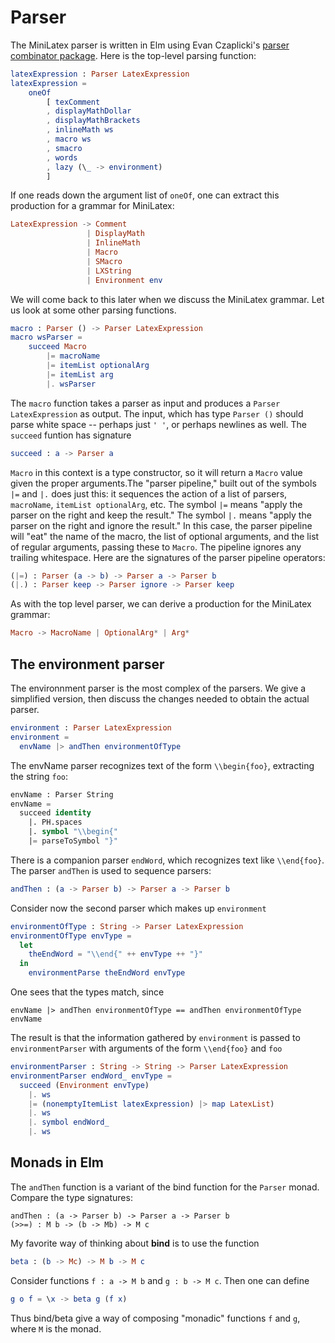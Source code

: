 # Parser

The MiniLatex parser is written in Elm using
Evan Czaplicki's [parser combinator package](https://package.elm-lang.org/packages/elm/parser/latest/).
Here is the top-level parsing function:

```elm
latexExpression : Parser LatexExpression
latexExpression =
    oneOf
        [ texComment
        , displayMathDollar
        , displayMathBrackets
        , inlineMath ws
        , macro ws
        , smacro
        , words
        , lazy (\_ -> environment)
        ]
```

If one reads down the argument list of `oneOf`, one can extract this production
for a grammar for MiniLatex:

```elm
LatexExpression -> Comment
                 | DisplayMath
                 | InlineMath
                 | Macro
                 | SMacro
                 | LXString
                 | Environment env
```

We will come back to this later when we discuss the MiniLatex grammar.
Let us look at some other parsing functions.

```elm
macro : Parser () -> Parser LatexExpression
macro wsParser =
    succeed Macro
        |= macroName
        |= itemList optionalArg
        |= itemList arg
        |. wsParser
```

The `macro` function takes a parser as input
and produces a `Parser LatexExpression` as output.
The input, which has type `Parser ()` should parse
white space -- perhaps just `' '`, or perhaps
newlines as well. The `succeed` funtion has
signature

```elm
succeed : a -> Parser a
```

`Macro` in this context is a type constructor,
so it will return a `Macro` value given the
proper arguments.The "parser pipeline,"
built out of the symbols
`|=` and `|.` does just this: it sequences
the action of a list of parsers, `macroName`,
`itemList optionalArg`, etc. The symbol
`|=` means "apply the parser on the right and keep the result."
The symbol `|.` means "apply the parser on the right and ignore the result."
In this case, the parser pipeline will "eat" the name of the macro,
the list of optional arguments, and the list of regular arguments,
passing these to `Macro`. The pipeline ignores
any trailing whitespace. Here are the signatures of the parser pipeline
operators:

```elm
(|=) : Parser (a -> b) -> Parser a -> Parser b
(|.) : Parser keep -> Parser ignore -> Parser keep
```

As with the top level parser, we can derive a production for the
MiniLatex grammar:

```elm
Macro -> MacroName | OptionalArg* | Arg*
```

## The environment parser

The environnment parser is the most complex of the parsers.
We give a simplified version, then discuss the changes
needed to obtain the actual parser.

```elm
environment : Parser LatexExpression
environment =
  envName |> andThen environmentOfType
```

The envName parser recognizes text of the form `\\begin{foo}`, extracting
the string `foo`:

```el
envName : Parser String
envName =
  succeed identity
    |. PH.spaces
    |. symbol "\\begin{"
    |= parseToSymbol "}"
```

There is a companion parser `endWord`, which recognizes text like
`\\end{foo}`. The parser `andThen` is used to sequence parsers:

```elm
andThen : (a -> Parser b) -> Parser a -> Parser b
```

Consider now the second parser which makes up `environment`

```elm
environmentOfType : String -> Parser LatexExpression
environmentOfType envType =
  let
    theEndWord = "\\end{" ++ envType ++ "}"
  in
    environmentParse theEndWord envType
```

One sees that the types match, since

```
envName |> andThen environmentOfType == andThen environmentOfType envName
```

The result is that the information gathered by `environment` is passed
to `environmentParser` with arguments of the form `\\end{foo}` and `foo`

```elm
environmentParser : String -> String -> Parser LatexExpression
environmentParser endWord_ envType =
  succeed (Environment envType)
    |. ws
    |= (nonemptyItemList latexExpression) |> map LatexList)
    |. ws
    |. symbol endWord_
    |. ws
```

## Monads in Elm

The `andThen` function is a variant of the bind function for the `Parser` monad.
Compare the type signatures:

```
andThen : (a -> Parser b) -> Parser a -> Parser b
(>>=) : M b -> (b -> Mb) -> M c
```

My favorite way of thinking about **bind** is to use the function

```elm
beta : (b -> Mc) -> M b -> M c
```

Consider functions `f : a -> M b` and `g : b -> M c`. Then
one can define

```elm
g o f = \x -> beta g (f x)
```

Thus bind/beta give a way of composing "monadic" functions `f`
and `g`, where `M` is the monad.
